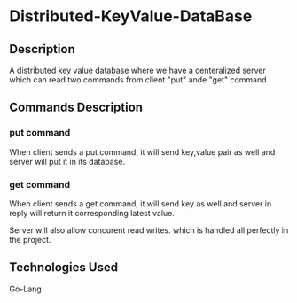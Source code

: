 # Distributed-KeyValue-DataBase


## Description
A distributed key value database where we have a centeralized server which can read two commands from client "put" ande "get" command

## Commands Description
### put command
When client sends a put command, it will send key,value pair as well and server will put it in its database.
### get command
When client sends a get command, it will send key as well and server in reply will return it corresponding latest value.

Server will also allow concurent read writes. which is handled all perfectly in the project.

## Technologies Used
Go-Lang
